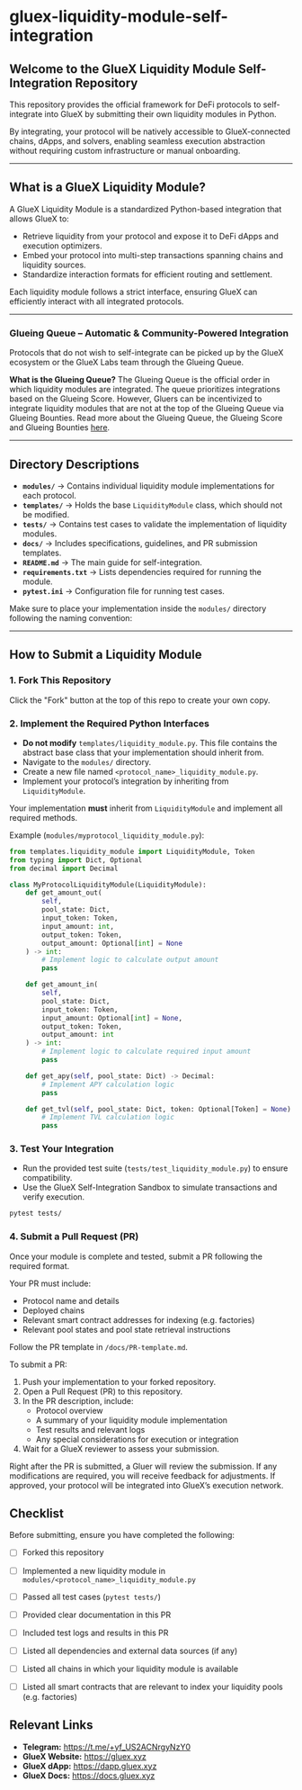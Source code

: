 # gluex-liquidity-module-self-integration

## Welcome to the GlueX Liquidity Module Self-Integration Repository

This repository provides the official framework for DeFi protocols to self-integrate into GlueX by submitting their own liquidity modules in Python.

By integrating, your protocol will be natively accessible to GlueX-connected chains, dApps, and solvers, enabling seamless execution abstraction without requiring custom infrastructure or manual onboarding.

---

## What is a GlueX Liquidity Module?

A GlueX Liquidity Module is a standardized Python-based integration that allows GlueX to:

- Retrieve liquidity from your protocol and expose it to DeFi dApps and execution optimizers.
- Embed your protocol into multi-step transactions spanning chains and liquidity sources.
- Standardize interaction formats for efficient routing and settlement.

Each liquidity module follows a strict interface, ensuring GlueX can efficiently interact with all integrated protocols.

---

### **Glueing Queue – Automatic & Community-Powered Integration**
Protocols that do not wish to self-integrate can be picked up by the GlueX ecosystem or the GlueX Labs team through the Glueing Queue.

**What is the Glueing Queue?**
The Glueing Queue is the official order in which liquidity modules are integrated. The queue prioritizes integrations based on the Glueing Score. However, Gluers can be incentivized to integrate liquidity modules that are not at the top of the Glueing Queue via Glueing Bounties. Read more about the Glueing Queue, the Glueing Score and Glueing Bounties [here](https://github.com/gluexprotocol/glueing-queue/tree/main).

---

## Directory Descriptions
- **`modules/`** → Contains individual liquidity module implementations for each protocol.
- **`templates/`** → Holds the base `LiquidityModule` class, which should not be modified.
- **`tests/`** → Contains test cases to validate the implementation of liquidity modules.
- **`docs/`** → Includes specifications, guidelines, and PR submission templates.
- **`README.md`** → The main guide for self-integration.
- **`requirements.txt`** → Lists dependencies required for running the module.
- **`pytest.ini`** → Configuration file for running test cases.

Make sure to place your implementation inside the `modules/` directory following the naming convention:


---


## How to Submit a Liquidity Module

### 1. Fork This Repository

Click the "Fork" button at the top of this repo to create your own copy.



### 2. Implement the Required Python Interfaces

- **Do not modify** `templates/liquidity_module.py`. This file contains the abstract base class that your implementation should inherit from.
- Navigate to the `modules/` directory.
- Create a new file named `<protocol_name>_liquidity_module.py`.
- Implement your protocol’s integration by inheriting from `LiquidityModule`.

Your implementation **must** inherit from `LiquidityModule` and implement all required methods.

Example (`modules/myprotocol_liquidity_module.py`):

```python
from templates.liquidity_module import LiquidityModule, Token
from typing import Dict, Optional
from decimal import Decimal

class MyProtocolLiquidityModule(LiquidityModule):
    def get_amount_out(
        self, 
        pool_state: Dict, 
        input_token: Token, 
        input_amount: int, 
        output_token: Token, 
        output_amount: Optional[int] = None
    ) -> int:
        # Implement logic to calculate output amount
        pass

    def get_amount_in(
        self, 
        pool_state: Dict, 
        input_token: Token, 
        input_amount: Optional[int] = None, 
        output_token: Token, 
        output_amount: int
    ) -> int:
        # Implement logic to calculate required input amount
        pass

    def get_apy(self, pool_state: Dict) -> Decimal:
        # Implement APY calculation logic
        pass

    def get_tvl(self, pool_state: Dict, token: Optional[Token] = None) -> Decimal:
        # Implement TVL calculation logic
        pass
```




### 3. Test Your Integration

- Run the provided test suite (`tests/test_liquidity_module.py`) to ensure compatibility.
- Use the GlueX Self-Integration Sandbox to simulate transactions and verify execution.

```bash
pytest tests/
```



### 4. Submit a Pull Request (PR)

Once your module is complete and tested, submit a PR following the required format.

Your PR must include:
- Protocol name and details
- Deployed chains
- Relevant smart contract addresses for indexing (e.g. factories)
- Relevant pool states and pool state retrieval instructions

Follow the PR template in `/docs/PR-template.md`.

To submit a PR:
1. Push your implementation to your forked repository.
2. Open a Pull Request (PR) to this repository.
3. In the PR description, include:
   - Protocol overview
   - A summary of your liquidity module implementation
   - Test results and relevant logs
   - Any special considerations for execution or integration
4. Wait for a GlueX reviewer to assess your submission.

Right after the PR is submitted, a Gluer will review the submission. If any modifications are required, you will receive feedback for adjustments. If approved, your protocol will be integrated into GlueX’s execution network.



## Checklist  
Before submitting, ensure you have completed the following:  

- [ ] Forked this repository  
- [ ] Implemented a new liquidity module in `modules/<protocol_name>_liquidity_module.py`  
- [ ] Passed all test cases (`pytest tests/`)  
- [ ] Provided clear documentation in this PR  
- [ ] Included test logs and results in this PR  
- [ ] Listed all dependencies and external data sources (if any)  
- [ ] Listed all chains in which your liquidity module is available
- [ ] Listed all smart contracts that are relevant to index your liquidity pools (e.g. factories)



## Relevant Links
- **Telegram:** https://t.me/+yf_US2ACNrgyNzY0
- **GlueX Website:** https://gluex.xyz
- **GlueX dApp:** https://dapp.gluex.xyz
- **GlueX Docs:** https://docs.gluex.xyz